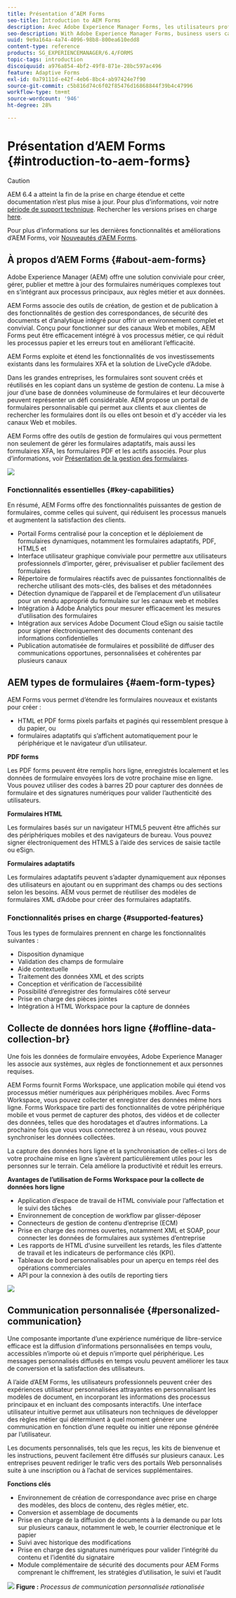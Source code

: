 ```yaml
---
title: Présentation d’AEM Forms
seo-title: Introduction to AEM Forms
description: Avec Adobe Experience Manager Forms, les utilisateurs professionnels peuvent intégrer des formulaires adaptatifs, réactifs et attrayants à des sites web et mobiles, ce qui simplifie le processus d’inscription numérique et augmente les taux de conversion des clients.
seo-description: With Adobe Experience Manager Forms, business users can integrate engaging, responsive, and adaptive forms into web and mobile sites, simplifying the digital enrollment process and increasing customer conversion rates.
uuid: 9e9a164a-4a74-4096-98b8-800ea610edd8
content-type: reference
products: SG_EXPERIENCEMANAGER/6.4/FORMS
topic-tags: introduction
discoiquuid: a976a854-4bf2-49f8-871e-28bc597ac496
feature: Adaptive Forms
exl-id: 0a79111d-e42f-4eb6-8bc4-ab97424e7f90
source-git-commit: c5b816d74c6f02f85476d16868844f39b4c47996
workflow-type: tm+mt
source-wordcount: '946'
ht-degree: 28%

---
```


# Présentation d’AEM Forms {#introduction-to-aem-forms}

>[!CAUTION]
>
>AEM 6.4 a atteint la fin de la prise en charge étendue et cette documentation n’est plus mise à jour. Pour plus d’informations, voir notre [période de support technique](https://helpx.adobe.com/fr/support/programs/eol-matrix.html). Rechercher les versions prises en charge [here](https://experienceleague.adobe.com/docs/?lang=fr).

Pour plus d’informations sur les dernières fonctionnalités et améliorations d’AEM Forms, voir [Nouveautés d’AEM Forms](/help/forms/using/whats-new.md).

## À propos d’AEM Forms {#about-aem-forms}

Adobe Experience Manager (AEM) offre une solution conviviale pour créer, gérer, publier et mettre à jour des formulaires numériques complexes tout en s’intégrant aux processus principaux, aux règles métier et aux données.

AEM Forms associe des outils de création, de gestion et de publication à des fonctionnalités de gestion des correspondances, de sécurité des documents et d’analytique intégré pour offrir un environnement complet et convivial. Conçu pour fonctionner sur des canaux Web et mobiles, AEM Forms peut être efficacement intégré à vos processus métier, ce qui réduit les processus papier et les erreurs tout en améliorant l’efficacité.

AEM Forms exploite et étend les fonctionnalités de vos investissements existants dans les formulaires XFA et la solution de LiveCycle d’Adobe.

Dans les grandes entreprises, les formulaires sont souvent créés et réutilisés en les copiant dans un système de gestion de contenu. La mise à jour d’une base de données volumineuse de formulaires et leur découverte peuvent représenter un défi considérable. AEM propose un portail de formulaires personnalisable qui permet aux clients et aux clientes de rechercher les formulaires dont ils ou elles ont besoin et d’y accéder via les canaux Web et mobiles.

AEM Forms offre des outils de gestion de formulaires qui vous permettent non seulement de gérer les formulaires adaptatifs, mais aussi les formulaires XFA, les formulaires PDF et les actifs associés. Pour plus d’informations, voir [Présentation de la gestion des formulaires](/help/forms/using/introduction-managing-forms.md).

![](do-not-localize/4th-draft.gif)

### Fonctionnalités essentielles {#key-capabilities}

En résumé, AEM Forms offre des fonctionnalités puissantes de gestion de formulaires, comme celles qui suivent, qui réduisent les processus manuels et augmentent la satisfaction des clients.

* Portail Forms centralisé pour la conception et le déploiement de formulaires dynamiques, notamment les formulaires adaptatifs, PDF, HTML5 et
* Interface utilisateur graphique conviviale pour permettre aux utilisateurs professionnels d’importer, gérer, prévisualiser et publier facilement des formulaires
* Répertoire de formulaires réactifs avec de puissantes fonctionnalités de recherche utilisant des mots-clés, des balises et des métadonnées
* Détection dynamique de l’appareil et de l’emplacement d’un utilisateur pour un rendu approprié du formulaire sur les canaux web et mobiles
* Intégration à Adobe Analytics pour mesurer efficacement les mesures d’utilisation des formulaires
* Intégration aux services Adobe Document Cloud eSign ou saisie tactile pour signer électroniquement des documents contenant des informations confidentielles
* Publication automatisée de formulaires et possibilité de diffuser des communications opportunes, personnalisées et cohérentes par plusieurs canaux

## AEM types de formulaires {#aem-form-types}

AEM Forms vous permet d’étendre les formulaires nouveaux et existants pour créer :

* HTML et PDF forms pixels parfaits et paginés qui ressemblent presque à du papier, ou
* formulaires adaptatifs qui s’affichent automatiquement pour le périphérique et le navigateur d’un utilisateur.

**PDF forms**

Les PDF forms peuvent être remplis hors ligne, enregistrés localement et les données de formulaire envoyées lors de votre prochaine mise en ligne. Vous pouvez utiliser des codes à barres 2D pour capturer des données de formulaire et des signatures numériques pour valider l’authenticité des utilisateurs.

**Formulaires HTML**

Les formulaires basés sur un navigateur HTML5 peuvent être affichés sur des périphériques mobiles et des navigateurs de bureau. Vous pouvez signer électroniquement des HTMLS à l’aide des services de saisie tactile ou eSign.

**Formulaires adaptatifs**

Les formulaires adaptatifs peuvent s’adapter dynamiquement aux réponses des utilisateurs en ajoutant ou en supprimant des champs ou des sections selon les besoins. AEM vous permet de réutiliser des modèles de formulaires XML d’Adobe pour créer des formulaires adaptatifs.

### Fonctionnalités prises en charge {#supported-features}

Tous les types de formulaires prennent en charge les fonctionnalités suivantes :

* Disposition dynamique
* Validation des champs de formulaire
* Aide contextuelle
* Traitement des données XML et des scripts
* Conception et vérification de l’accessibilité
* Possibilité d’enregistrer des formulaires côté serveur
* Prise en charge des pièces jointes
* Intégration à HTML Workspace pour la capture de données

## Collecte de données hors ligne {#offline-data-collection-br}

Une fois les données de formulaire envoyées, Adobe Experience Manager les associe aux systèmes, aux règles de fonctionnement et aux personnes requises.

AEM Forms fournit Forms Workspace, une application mobile qui étend vos processus métier numériques aux périphériques mobiles. Avec Forms Workspace, vous pouvez collecter et enregistrer des données même hors ligne. Forms Workspace tire parti des fonctionnalités de votre périphérique mobile et vous permet de capturer des photos, des vidéos et de collecter des données, telles que des horodatages et d’autres informations. La prochaine fois que vous vous connecterez à un réseau, vous pouvez synchroniser les données collectées.

La capture des données hors ligne et la synchronisation de celles-ci lors de votre prochaine mise en ligne s’avèrent particulièrement utiles pour les personnes sur le terrain. Cela améliore la productivité et réduit les erreurs.

**Avantages de l’utilisation de Forms Workspace pour la collecte de données hors ligne**

* Application d’espace de travail de HTML conviviale pour l’affectation et le suivi des tâches
* Environnement de conception de workflow par glisser-déposer
* Connecteurs de gestion de contenu d’entreprise (ECM)
* Prise en charge des normes ouvertes, notamment XML et SOAP, pour connecter les données de formulaires aux systèmes d’entreprise
* Les rapports de HTML d’usine surveillent les retards, les files d’attente de travail et les indicateurs de performance clés (KPI).
* Tableaux de bord personnalisables pour un aperçu en temps réel des opérations commerciales
* API pour la connexion à des outils de reporting tiers

![](do-not-localize/3rd-draft.gif)

## Communication personnalisée {#personalized-communication}

Une composante importante d’une expérience numérique de libre-service efficace est la diffusion d’informations personnalisées en temps voulu, accessibles n’importe où et depuis n’importe quel périphérique. Les messages personnalisés diffusés en temps voulu peuvent améliorer les taux de conversion et la satisfaction des utilisateurs.

A l’aide d’AEM Forms, les utilisateurs professionnels peuvent créer des expériences utilisateur personnalisées attrayantes en personnalisant les modèles de document, en incorporant les informations des processus principaux et en incluant des composants interactifs. Une interface utilisateur intuitive permet aux utilisateurs non techniques de développer des règles métier qui déterminent à quel moment générer une communication en fonction d’une requête ou initier une réponse générée par l’utilisateur.

Les documents personnalisés, tels que les reçus, les kits de bienvenue et les instructions, peuvent facilement être diffusés sur plusieurs canaux. Les entreprises peuvent rediriger le trafic vers des portails Web personnalisés suite à une inscription ou à l’achat de services supplémentaires.

**Fonctions clés**

* Environnement de création de correspondance avec prise en charge des modèles, des blocs de contenu, des règles métier, etc.
* Conversion et assemblage de documents
* Prise en charge de la diffusion de documents à la demande ou par lots sur plusieurs canaux, notamment le web, le courrier électronique et le papier
* Suivi avec historique des modifications
* Prise en charge des signatures numériques pour valider l’intégrité du contenu et l’identité du signataire
* Module complémentaire de sécurité des documents pour AEM Forms comprenant le chiffrement, les stratégies d’utilisation, le suivi et l’audit

![](do-not-localize/layout-02.png)
**Figure :** *Processus de communication personnalisée rationalisée*
